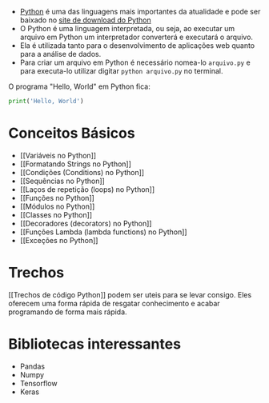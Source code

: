 ---
---

- [Python](https://www.python.org/) é uma das linguagens mais importantes da atualidade e pode ser baixado no [site de download do Python](https://www.python.org/downloads )
- O Python é uma linguagem interpretada, ou seja, ao executar um arquivo em Python um interpretador converterá e executará o arquivo. 
- Ela é utilizada tanto para o desenvolvimento de aplicações web quanto para a análise de dados. 
- Para criar um arquivo em Python é necessário nomea-lo `arquivo.py` e para executa-lo utilizar digitar `python arquivo.py` no terminal. 

O programa "Hello, World" em Python fica:
```python
print('Hello, World')
```

# Conceitos Básicos

- [[Variáveis no Python]]
- [[Formatando Strings no Python]]
- [[Condições (Conditions) no Python]]
- [[Sequências no Python]]
- [[Laços de repetição (loops) no Python]]
- [[Funções no Python]]
- [[Módulos no Python]]
- [[Classes no Python]]
- [[Decoradores (decorators) no Python]]
- [[Funções Lambda (lambda functions) no Python]]
- [[Exceções no Python]]

# Trechos

[[Trechos de código Python]] podem ser uteis para se levar consigo. Eles oferecem uma forma rápida de resgatar conhecimento e acabar programando de forma mais rápida.

# Bibliotecas interessantes

- Pandas
- Numpy
- Tensorflow
- Keras
